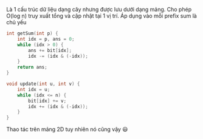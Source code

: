 Là 1 cấu trúc dữ liệu dạng cây nhưng được lưu dưới dạng mảng.  Cho phép O(log n) truy xuất tổng và cập nhật tại 1 vị trí. Áp dụng vào mỗi prefix sum là chủ yếu
```c++
int getSum(int p) {
    int idx = p, ans = 0;
    while (idx > 0) {
        ans += bit[idx];
        idx -= (idx & (-idx));
    }
    return ans;
}

void update(int u, int v) {
    int idx = u;
    while (idx <= n) {
        bit[idx] += v;
        idx += (idx & (-idx));
    }
}
```

Thao tác trên mảng 2D tuy nhiên nó cũng vậy 😃